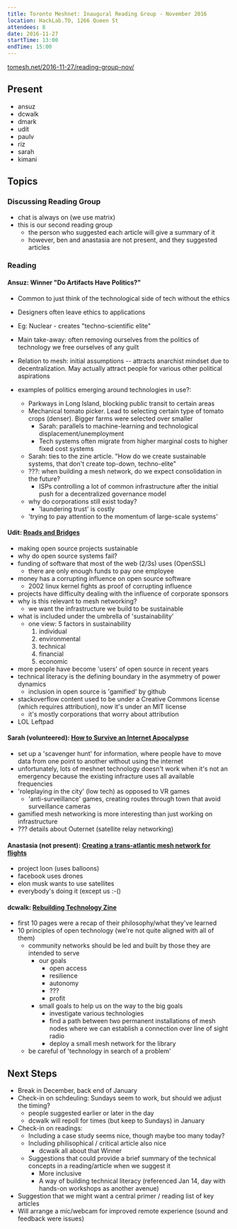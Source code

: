 ```yaml
---
title: Toronto Meshnet: Inaugural Reading Group - November 2016
location: HackLab.TO, 1266 Queen St
attendees: 8
date: 2016-11-27
startTime: 13:00
endTime: 15:00
---
```


[tomesh.net/2016-11-27/reading-group-nov/](https://tomesh.net/2016-11-27/reading-group-nov/)

Present
---------

- ansuz
- dcwalk
- dmark
- udit
- paulv
- riz
- sarah
- kimani

Topics
-------

### Discussing Reading Group

- chat is always on (we use matrix)
- this is our second reading group
  - the person who suggested each article will give a summary of it
  - however, ben and anastasia are not present, and they suggested articles

### Reading

#### Ansuz:  Winner "Do Artifacts Have Politics?"

- Common to just think of the technological side of tech without the ethics
- Designers often leave ethics to applications
- Eg: Nuclear - creates "techno-scientific elite"
- Main take-away: often removing ourselves from the politics of technology we free ourselves of any guilt
- Relation to mesh: initial assumptions -- attracts anarchist mindset due to decentralization. May actually attract people for various other political aspirations

- examples of politics emerging around technologies in use?:
  - Parkways in Long Island, blocking public transit to certain areas
  - Mechanical tomato picker. Lead to selecting certain type of tomato crops (denser). Bigger farms were selected over smaller
    - Sarah: parallels to machine-learning and technological displacement/unemployment
    - Tech systems often migrate from higher marginal costs to higher fixed cost systems
  - Sarah: ties to the zine article. "How do we create sustainable systems, that don't create top-down, techno-elite"  
  - ???: when building a mesh network, do we expect consolidation in the future?
    - ISPs controlling a lot of common infrastructure after the initial push for a decentralized governance model
  - why do corporations still exist today?
    - 'laundering trust' is costly
  - 'trying to pay attention to the momentum of large-scale systems'

#### Udit: [Roads and Bridges](https://www.fordfoundation.org/library/reports-and-studies/roads-and-bridges-the-unseen-labor-behind-our-digital-infrastructure/)

- making open source projects sustainable
- why do open source systems fail?
- funding of software that most of the web (2/3s) uses (OpenSSL)
  - there are only enough funds to pay one employee
- money has a corrupting influence on open source software
  - 2002 linux kernel fights as proof of corrupting influence
- projects have difficulty dealing with the influence of corporate sponsors
- why is this relevant to mesh networking?
  - we want the infrastructure we build to be sustainable
- what is included under the umbrella of 'sustainability'
  - one view: 5 factors in sustainability
    1. individual
    2. environmental
    3. technical
    4. financial
    5. economic
- more people have become 'users' of open source in recent years
- technical literacy is the defining boundary in the asymmetry of power dynamics
  - inclusion in open source is 'gamified' by github
- stackoverflow content used to be under a Creative Commons license (which requires attribution), now it's under an MIT license
  - it's mostly corporations that worry about attribution
- LOL Leftpad

#### Sarah (volunteered): [How to Survive an Internet Apocalypse](http://www.newyorker.com/tech/elements/how-to-survive-an-internet-apocalypse)

- set up a 'scavenger hunt' for information, where people have to move data from one point to another without using the internet
- unfortunately, lots of meshnet technology doesn't work when it's not an emergency because the existing infracture uses all available frequencies
- 'roleplaying in the city' (low tech) as opposed to VR games
  - 'anti-surveillance' games, creating routes through town that avoid surveillance cameras
- gamified mesh networking is more interesting than just working on infrastructure
- ??? details about Outernet (satellite relay networking)

#### Anastasia (not present): [Creating a trans-atlantic mesh network for flights](https://pdfs.semanticscholar.org/b6ac/ec90ffb7c1d28e07697676bb29af25a55751.pdf)

- project loon (uses balloons)
- facebook uses drones
- elon musk wants to use satellites
- everybody's doing it (except us :-()

#### dcwalk: [Rebuilding Technology Zine](http://communitytechnology.github.io/files/downloads/ReBuildingTech-Zine2.pdf)

- first 10 pages were a recap of their philosophy/what they've learned
- 10 principles of open technology (we're not quite aligned with all of them)
  - community networks should be led and built by those they are intended to serve
    - our goals
      - open access
      - resilience
      - autonomy
      - ???
      - profit
    - small goals to help us on the way to the big goals
      - investigate various technologies
      - find a path between two permanent installations of mesh nodes where we can establish a connection over line of sight radio
      - deploy a small mesh network for the library
  - be careful of 'technology in search of a problem'

Next Steps
-----------

- Break in December, back end of January
- Check-in on schdeuling: Sundays seem to work, but should we adjust the timing?
  - people suggested earlier or later in the day
  - dcwalk will repoll for times (but keep to Sundays) in January
- Check-in on readings:
  - Including a case study seems nice, though maybe too many today?
  - Including philisophical / critical article also nice
  	- dcwalk all about that Winner
  - Suggestions that could provide a brief summary of the technical concepts in a reading/article when we suggest it
	- More inclusive
    - A way of building technical literacy (referenced Jan 14, day with hands-on workshops as another avenue)
- Suggestion that we might want a central primer / reading list of key articles
- Will arrange a mic/webcam for improved remote experience (sound and feedback were issues)
